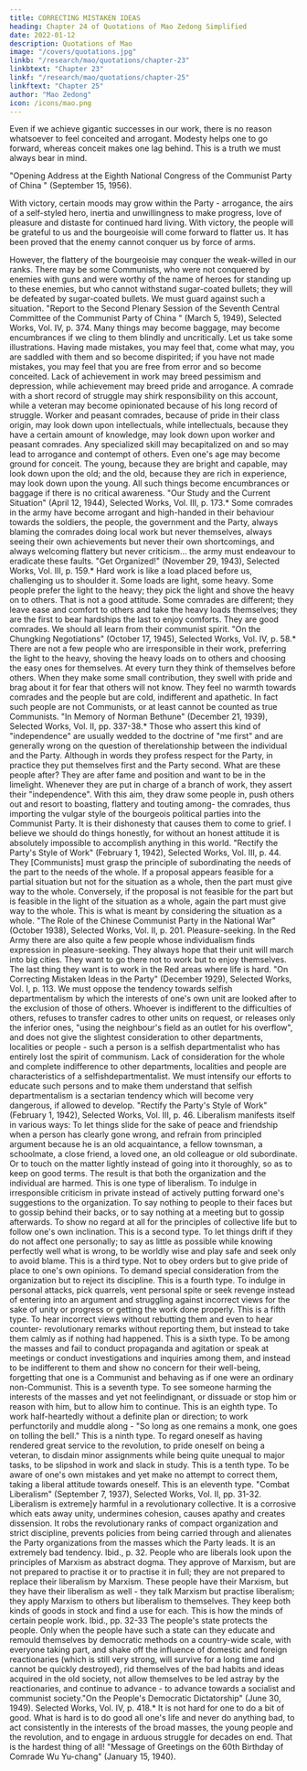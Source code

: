 ```yaml
---
title: CORRECTING MISTAKEN IDEAS
heading: Chapter 24 of Quotations of Mao Zedong Simplified
date: 2022-01-12
description: Quotations of Mao
image: "/covers/quotations.jpg"
linkb: "/research/mao/quotations/chapter-23"
linkbtext: "Chapter 23"
linkf: "/research/mao/quotations/chapter-25"
linkftext: "Chapter 25"
author: "Mao Zedong"
icon: /icons/mao.png
---
```



Even if we achieve gigantic successes in our work, there is no reason whatsoever to feel conceited and arrogant. Modesty helps one to go forward, whereas conceit makes one lag behind. This is a truth we must always bear in mind.

"Opening Address at the Eighth National Congress of the Communist Party of China "
(September 15, 1956).

With victory, certain moods may grow within the Party - arrogance, the airs of a self-styled hero, inertia and unwillingness to make progress, love of pleasure and distaste for continued hard living. With victory, the people will be grateful to us and the bourgeoisie will come forward to flatter us. It has been proved that the enemy cannot conquer us by force of arms. 

However, the flattery of the bourgeoisie may conquer the weak-willed in our ranks. There may be some Communists, who were not conquered by enemies with guns and were worthy of the name of heroes for standing up to these enemies,
but who cannot withstand sugar-coated bullets; they will be defeated by
sugar-coated bullets. We must guard against such a situation.
"Report to the Second Plenary Session of the Seventh Central Committee of the
Communist Party of China " (March 5, 1949), Selected Works, Vol. IV, p. 374.
Many things may become baggage, may become encumbrances if we cling to
them blindly and uncritically. Let us take some illustrations. Having made
mistakes, you may feel that, come what may, you are saddled with them and
so become dispirited; if you have not made mistakes, you may feel that you
are free from error and so become conceited. Lack of achievement in work
may breed pessimism and depression, while achievement may breed pride
and arrogance. A comrade with a short record of struggle may shirk
responsibility on this account, while a veteran may become opinionated
because of his long record of struggle. Worker and peasant comrades,
because of pride in their class origin, may look down upon intellectuals,
while intellectuals, because they have a certain amount of knowledge, may
look down upon worker and peasant comrades. Any specialized skill may becapitalized on and so may lead to arrogance and contempt of others. Even
one's age may become ground for conceit. The young, because they are bright
and capable, may look down upon the old; and the old, because they are rich
in experience, may look down upon the young. All such things become
encumbrances or baggage if there is no critical awareness.
"Our Study and the Current Situation" (April 12, 1944), Selected Works, Vol. III, p.
173.*
Some comrades in the army have become arrogant and high-handed in their
behaviour towards the soldiers, the people, the government and the Party,
always blaming the comrades doing local work but never themselves, always
seeing their own achievements but never their own shortcomings, and always
welcoming flattery but never criticism… the army must endeavour to
eradicate these faults.
"Get Organized!" (November 29, 1943), Selected Works, Vol. III, p. 159.*
Hard work is like a load placed before us, challenging us to shoulder it. Some
loads are light, some heavy. Some people prefer the light to the heavy; they
pick the light and shove the heavy on to others. That is not a good attitude.
Some comrades are different; they leave ease and comfort to others and take
the heavy loads themselves; they are the first to bear hardships the last to
enjoy comforts. They are good comrades. We should all learn from their
communist spirit.
"On the Chungking Negotiations" (October 17, 1945), Selected Works, Vol. IV, p.
58.*
There are not a few people who are irresponsible in their work, preferring the
light to the heavy, shoving the heavy loads on to others and choosing the easy
ones for themselves. At every turn they think of themselves before others.
When they make some small contribution, they swell with pride and brag
about it for fear that others will not know. They feel no warmth towards
comrades and the people but are cold, indifferent and apathetic. In fact such
people are not Communists, or at least cannot be counted as true
Communists.
"In Memory of Norman Bethune" (December 21, 1939), Selected Works, Vol. II, pp.
337-38.*
Those who assert this kind of "independence" are usually wedded to the
doctrine of "me first" and are generally wrong on the question of therelationship between the individual and the Party. Although in words they
profess respect for the Party, in practice they put themselves first and the
Party second. What are these people after? They are after fame and position
and want to be in the limelight. Whenever they are put in charge of a branch
of work, they assert their "independence". With this aim, they draw some
people in, push others out and resort to boasting, flattery and touting among-
the comrades, thus importing the vulgar style of the bourgeois political
parties into the Communist Party. It is their dishonesty that causes them to
come to grief. I believe we should do things honestly, for without an honest
attitude it is absolutely impossible to accomplish anything in this world.
"Rectify the Party's Style of Work" (February 1, 1942), Selected Works, Vol. III, p. 44.
They [Communists] must grasp the principle of subordinating the needs of
the part to the needs of the whole. If a proposal appears feasible for a partial
situation but not for the situation as a whole, then the part must give way to
the whole. Conversely, if the proposal is not feasible for the part but is
feasible in the light of the situation as a whole, again the part must give way
to the whole. This is what is meant by considering the situation as a whole.
"The Role of the Chinese Communist Party in the National War" (October 1938),
Selected Works, Vol. II, p. 201.
Pleasure-seeking. In the Red Army there are also quite a few people whose
individualism finds expression in pleasure-seeking. They always hope that
their unit will march into big cities. They want to go there not to work but to
enjoy themselves. The last thing they want is to work in the Red areas where
life is hard.
"On Correcting Mistaken Ideas in the Party" (December 1929), Selected Works, Vol. I,
p. 113.
We must oppose the tendency towards selfish departmentalism by which the
interests of one's own unit are looked after to the exclusion of those of others.
Whoever is indifferent to the difficulties of others, refuses to transfer cadres
to other units on request, or releases only the inferior ones, "using the
neighbour's field as an outlet for his overflow", and does not give the slightest
consideration to other departments, localities or people - such a person is a
selfish departmentalist who has entirely lost the spirit of communism. Lack
of consideration for the whole and complete indifference to other
departments, localities and people are characteristics of a selfishdepartmentalist. We must intensify our efforts to educate such persons and to
make them understand that selfish departmentalism is a sectarian tendency
which will become very dangerous, if allowed to develop.
"Rectify the Party's Style of Work" (February 1, 1942), Selected Works, Vol. III, p. 46.
Liberalism manifests itself in various ways:
To let things slide for the sake of peace and friendship when a person has
clearly gone wrong, and refrain from principled argument because he is an
old acquaintance, a fellow townsman, a schoolmate, a close friend, a loved
one, an old colleague or old subordinate. Or to touch on the matter lightly
instead of going into it thoroughly, so as to keep on good terms. The result is
that both the organization and the individual are harmed. This is one type of
liberalism.
To indulge in irresponsible criticism in private instead of actively putting
forward one's suggestions to the organization. To say nothing to people to
their faces but to gossip behind their backs, or to say nothing at a meeting but
to gossip afterwards. To show no regard at all for the principles of collective
life but to follow one's own inclination. This is a second type.
To let things drift if they do not affect one personally; to say as little as
possible while knowing perfectly well what is wrong, to be worldly wise and
play safe and seek only to avoid blame. This is a third type.
Not to obey orders but to give pride of place to one's own opinions. To
demand special consideration from the organization but to reject its
discipline. This is a fourth type.
To indulge in personal attacks, pick quarrels, vent personal spite or seek
revenge instead of entering into an argument and struggling against incorrect
views for the sake of unity or progress or getting the work done properly.
This is a fifth type.
To hear incorrect views without rebutting them and even to hear counter-
revolutionary remarks without reporting them, but instead to take them
calmly as if nothing had happened. This is a sixth type.
To be among the masses and fail to conduct propaganda and agitation or
speak at meetings or conduct investigations and inquiries among them, and
instead to be indifferent to them and show no concern for their well-being,
forgetting that one is a Communist and behaving as if one were an ordinary
non-Communist. This is a seventh type.
To see someone harming the interests of the masses and yet not feelindignant, or dissuade or stop him or reason with him, but to allow him to
continue. This is an eighth type.
To work half-heartedly without a definite plan or direction; to work
perfunctorily and muddle along - "So long as one remains a monk, one goes
on tolling the bell." This is a ninth type.
To regard oneself as having rendered great service to the revolution, to
pride oneself on being a veteran, to disdain minor assignments while being
quite unequal to major tasks, to be slipshod in work and slack in study. This
is a tenth type.
To be aware of one's own mistakes and yet make no attempt to correct
them, taking a liberal attitude towards oneself. This is an eleventh type.
"Combat Liberalism" (September 7, 1937), Selected Works, Vol. II, pp. 31-32.
Liberalism is extreme]y harmful in a revolutionary collective. It is a corrosive
which eats away unity, undermines cohesion, causes apathy and creates
dissension. It robs the revolutionary ranks of compact organization and strict
discipline, prevents policies from being carried through and alienates the
Party organizations from the masses which the Party leads. It is an extremely
bad tendency.
Ibid., p. 32.
People who are liberals look upon the principles of Marxism as abstract
dogma. They approve of Marxism, but are not prepared to practise it or to
practise it in full; they are not prepared to replace their liberalism by
Marxism. These people have their Marxism, but they have their liberalism as
well - they talk Marxism but practise liberalism; they apply Marxism to
others but liberalism to themselves. They keep both kinds of goods in stock
and find a use for each. This is how the minds of certain people work.
Ibid., pp. 32-33
The people's state protects the people. Only when the people have such a
state can they educate and remould themselves by democratic methods on a
country-wide scale, with everyone taking part, and shake off the influence of
domestic and foreign reactionaries (which is still very strong, will survive for
a long time and cannot be quickly destroyed), rid themselves of the bad
habits and ideas acquired in the old society, not allow themselves to be led
astray by the reactionaries, and continue to advance - to advance towards a
socialist and communist society."On the People's Democratic Dictatorship" (June 30, 1949). Selected Works, Vol. IV,
p. 418.*
It is not hard for one to do a bit of good. What is hard is to do good all one's
life and never do anything bad, to act consistently in the interests of the broad
masses, the young people and the revolution, and to engage in arduous
struggle for decades on end. That is the hardest thing of all!
"Message of Greetings on the 60th Birthday of Comrade Wu Yu-chang" (January 15,
1940).

